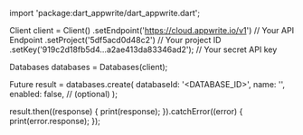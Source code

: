 import 'package:dart_appwrite/dart_appwrite.dart';

Client client = Client()
  .setEndpoint('https://cloud.appwrite.io/v1') // Your API Endpoint
  .setProject('5df5acd0d48c2') // Your project ID
  .setKey('919c2d18fb5d4...a2ae413da83346ad2'); // Your secret API key

Databases databases = Databases(client);

Future result = databases.create(
  databaseId: '<DATABASE_ID>',
  name: '<NAME>',
  enabled: false, // (optional)
);

result.then((response) {
  print(response);
}).catchError((error) {
  print(error.response);
});
